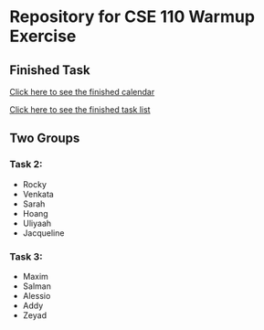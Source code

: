 # Repository for CSE 110 Warmup Exercise

## Finished Task

[Click here to see the finished calendar](https://cse-110-group-13.github.io/warm-up/calendar-for-navigation/index.html)  

[Click here to see the finished task list](https://cse-110-group-13.github.io/warm-up/task-list/index.html)

## Two Groups

### Task 2:

- Rocky
- Venkata
- Sarah
- Hoang
- Uliyaah
- Jacqueline

### Task 3:

- Maxim
- Salman
- Alessio
- Addy
- Zeyad
